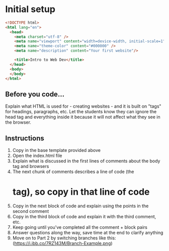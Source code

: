 # Initial setup

```html
<!DOCTYPE html>
<html lang="en">
  <head>
    <meta charset="utf-8" />
    <meta name="viewport" content="width=device-width, initial-scale=1" />
    <meta name="theme-color" content="#000000" />
    <meta name="description" content="Your first website"/>

    <title>Intro to Web Dev</title>
  </head>
  <body>
  </body>
</html>
```

## Before you code...
Explain what HTML is used for - creating websites - and it is built on "tags" for headings, paragraphs, etc.
Let the students know they can ignore the head tag and everything inside it because it will not affect what they see in the browser.

## Instructions
1. Copy in the base template provided above
2. Open the index.html file
3. Explain what is discussed in the first lines of comments about the body tag and browsers
4. The next chunk of comments describes a line of code (the <h1> tag), so copy in that line of code
5. Copy in the next block of code and explain using the points in the second comment
6. Copy in the third block of code and explain it with the third comment, etc.
7. Keep going until you've completed all the comment + block pairs
8. Answer questions along the way, save time at the end to clarify anything
9. Move on to Part 2 by switching branches like this:
    (https://i.ibb.co/7RZ143M/Branch-Example.png)